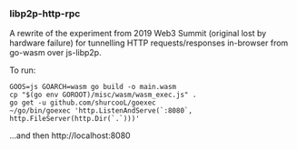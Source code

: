 ### libp2p-http-rpc

A rewrite of the experiment from 2019 Web3 Summit (original lost by hardware failure)
for tunnelling HTTP requests/responses in-browser from go-wasm over js-libp2p.

To run:

```
GOOS=js GOARCH=wasm go build -o main.wasm
cp "$(go env GOROOT)/misc/wasm/wasm_exec.js" .
go get -u github.com/shurcooL/goexec
~/go/bin/goexec 'http.ListenAndServe(`:8080`, http.FileServer(http.Dir(`.`)))'
```

...and then http://localhost:8080
